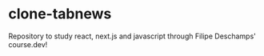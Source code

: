 # clone-tabnews
Repository to study react, next.js and javascript through Filipe Deschamps' course.dev!
